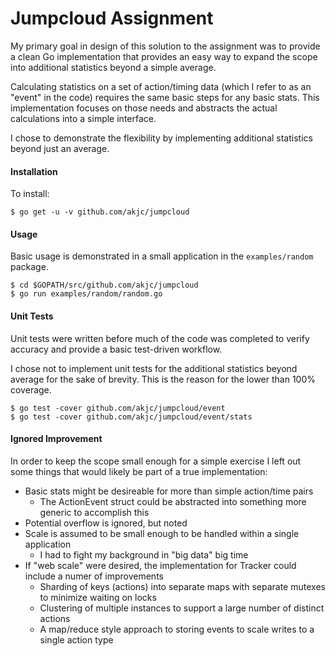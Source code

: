 # Jumpcloud Assignment

My primary goal in design of this solution to the assignment was to provide a clean Go implementation
that provides an easy way to expand the scope into additional statistics beyond a simple average.

Calculating statistics on a set of action/timing data (which I refer to as an "event" in the code)
requires the same basic steps for any basic stats. This implementation focuses on those needs and
abstracts the actual calculations into a simple interface.

I chose to demonstrate the flexibility by implementing additional statistics beyond just an average.

#### Installation

To install:

```
$ go get -u -v github.com/akjc/jumpcloud
```

#### Usage

Basic usage is demonstrated in a small application in the `examples/random` package.

```
$ cd $GOPATH/src/github.com/akjc/jumpcloud
$ go run examples/random/random.go
```

#### Unit Tests

Unit tests were written before much of the code was completed to verify accuracy and
provide a basic test-driven workflow.

I chose not to implement unit tests for the additional statistics beyond average for the sake of
brevity. This is the reason for the lower than 100% coverage.

```
$ go test -cover github.com/akjc/jumpcloud/event
$ go test -cover github.com/akjc/jumpcloud/event/stats
```

#### Ignored Improvement

In order to keep the scope small enough for a simple exercise I left out some things that
would likely be part of a true implementation:
* Basic stats might be desireable for more than simple action/time pairs
  * The ActionEvent struct could be abstracted into something more generic to accomplish this
* Potential overflow is ignored, but noted
* Scale is assumed to be small enough to be handled within a single application
  * I had to fight my background in "big data" big time
* If "web scale" were desired, the implementation for Tracker could include a numer of improvements
  * Sharding of keys (actions) into separate maps with separate mutexes to minimize waiting on locks
  * Clustering of multiple instances to support a large number of distinct actions
  * A map/reduce style approach to storing events to scale writes to a single action type